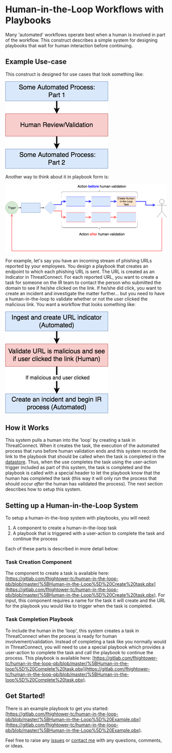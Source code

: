 # Human-in-the-Loop Workflows with Playbooks

Many 'automated' workflows operate best when a human is involved in part of the workflow. This construct describes a simple system for designing playbooks that wait for human interaction before continuing.

## Example Use-case

This construct is designed for use cases that look something like:

![Human in the loop playbooks work best when you want to split up a process around a human interaction](_images/human_in_the_loop.png)

Another way to think about it in playbook form is:

![Example human in the loop playbook as it would appear in a playbook](_images/human_in_the_loop_full.png)

For example, let's say you have an incoming stream of phishing URLs reported by your employees. You design a playbook that creates an endpoint to which each phishing URL is sent. The URL is created as an Indicator in ThreatConnect. For each reported URL, you want to create a task for someone on the IR team to contact the person who submitted the domain to see if he/she clicked on the link. If he/she did click, you want to create an incident and investigate the matter further... but you need to have a human-in-the-loop to validate whether or not the user clicked the malicious link. You want a workflow that looks something like:

![Example human in the loop playbook](_images/human_in_the_loop_2.png)

## How it Works

This system pulls a human into the 'loop' by creating a task in ThreatConnect. When it creates the task, the execution of the automated process that runs before human validation ends and this system records the link to the playbook that should be called when the task is completed in the [datastore](https://pb-constructs.hightower.space/playbooks/introductions/datastore). Thus, when the use completes the task using the user-action trigger included as part of this system, the task is completed and the playbook is called with a special header to let the playbook know that the human has completed the task (this way it will only run the process that should occur *after* the human has validated the process). The next section describes how to setup this system.

## Setting up a Human-in-the-Loop System

To setup a human-in-the-loop system with playbooks, you will need:

1. A component to create a human-in-the-loop task
2. A playbook that is triggered with a user-action to complete the task and continue the process

Each of these parts is described in more detail below:

### Task Creation Component

The component to create a task is available here: [https://gitlab.com/fhightower-tc/human-in-the-loop-pb/blob/master/%5BHuman-in-the-Loop%5D%20Create%20task.pbx](https://gitlab.com/fhightower-tc/human-in-the-loop-pb/blob/master/%5BHuman-in-the-Loop%5D%20Create%20task.pbx). For input, this component requires a name for the task it will create and the URL for the playbook you would like to trigger when the task is completed.

### Task Completion Playbook

To include the human in the 'loop', this system creates a task in ThreatConnect when the process is ready for human involvement/validation. Instead of completing a task like you normally would in ThreatConnect, you will need to use a special playbook which provides a user-action to complete the task and call the playbook to continue the process. This playbook is available here: [https://gitlab.com/fhightower-tc/human-in-the-loop-pb/blob/master/%5BHuman-in-the-loop%5D%20Complete%20task.pbx](https://gitlab.com/fhightower-tc/human-in-the-loop-pb/blob/master/%5BHuman-in-the-loop%5D%20Complete%20task.pbx).

## Get Started!

There is an example playbook to get you started: [https://gitlab.com/fhightower-tc/human-in-the-loop-pb/blob/master/%5BHuman-in-the-Loop%5D%20Example.pbx](https://gitlab.com/fhightower-tc/human-in-the-loop-pb/blob/master/%5BHuman-in-the-Loop%5D%20Example.pbx).

Feel free to raise any [issues](https://gitlab.com/fhightower-tc/human-in-the-loop-pb/issues) or [contact me](https://hightower.space/contact/) with any questions, comments, or ideas.
